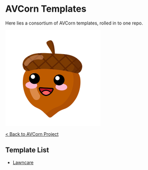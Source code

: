 # AVCorn Templates

Here lies a consortium of AVCorn templates, rolled in to one repo.

![AVCorn Logo](https://raw.githubusercontent.com/avcorn/avcorn/main/docs/images/avcorn-logo.png "The nut doesn't fall from from the tree!")

[< Back to AVCorn Project](https://github.com/avcorn/avcorn)

## Template List

*   [Lawncare](https://github.com/AVCorn/avcorn-templates-lawncare)
